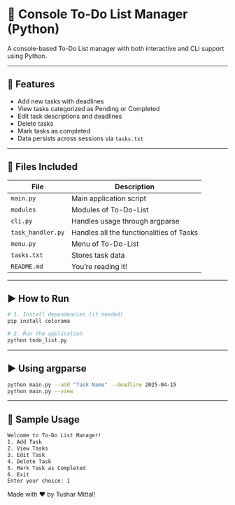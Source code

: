 # 📝 Console To-Do List Manager (Python)

A console-based To-Do List manager with both interactive and CLI support using Python.

---

## 🚀 Features

- Add new tasks with deadlines
- View tasks categorized as Pending or Completed
- Edit task descriptions and deadlines
- Delete tasks
- Mark tasks as completed
- Data persists across sessions via `tasks.txt`

---

## 📁 Files Included

| File              | Description                              |
| ----------------- | ---------------------------------------- |
| `main.py`         | Main application script                  |
| `modules`         | Modules of To-Do-List                           |
| `cli.py`          | Handles usage through argparse           |
| `task_handler.py` | Handles all the functionalities of Tasks |
| `menu.py`         | Menu of To-Do-List                       |
| `tasks.txt`       | Stores task data                         |
| `README.md`       | You’re reading it!                       |

---

## ▶️ How to Run

```bash
# 1. Install dependencies (if needed)
pip install colorama

# 2. Run the application
python todo_list.py
```

---

## ▶️ Using argparse

```bash
python main.py --add "Task Name" --deadline 2025-04-15
python main.py --view
```

---

## 🧠 Sample Usage

```bash
Welcome to To-Do List Manager!
1. Add Task
2. View Tasks
3. Edit Task
4. Delete Task
5. Mark Task as Completed
6. Exit
Enter your choice: 1
```

Made with ❤️ by Tushar Mittal!